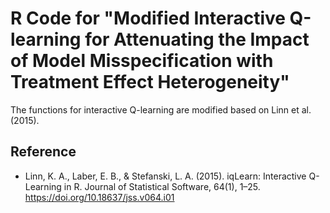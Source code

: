 # R Code for "Modified Interactive Q-learning for Attenuating the Impact of Model Misspecification with Treatment Effect Heterogeneity"

The functions for interactive Q-learning are modified based on Linn et al. (2015).

## Reference
* Linn, K. A., Laber, E. B., & Stefanski, L. A. (2015). iqLearn: Interactive Q-Learning in R. Journal of Statistical Software, 64(1), 1–25. https://doi.org/10.18637/jss.v064.i01
